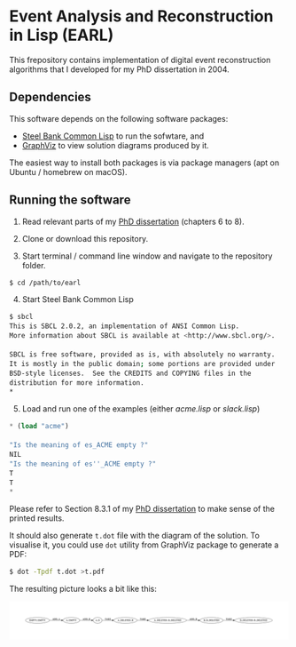 Event Analysis and Reconstruction in Lisp (EARL)
================================================

This frepository contains implementation of digital event reconstruction algorithms that I developed for my PhD dissertation in 2004. 

Dependencies
------------

This software depends on the following software packages:

 * [Steel Bank Common Lisp](http://www.sbcl.org) to run the sofwtare, and
 * [GraphViz](https://www.graphviz.org) to view solution diagrams produced by it.

The easiest way to install both packages is via package managers  (apt on Ubuntu / homebrew on macOS).

Running the software
--------------------

1. Read relevant parts of my [PhD dissertation](thesis.pdf) (chapters 6 to 8).

2. Clone or download this repository. 

3. Start terminal / command line window and navigate to the repository folder.

```sh
$ cd /path/to/earl
```

4. Start Steel Bank Common Lisp

```sh
$ sbcl
This is SBCL 2.0.2, an implementation of ANSI Common Lisp.
More information about SBCL is available at <http://www.sbcl.org/>.

SBCL is free software, provided as is, with absolutely no warranty.
It is mostly in the public domain; some portions are provided under
BSD-style licenses.  See the CREDITS and COPYING files in the
distribution for more information.
*
```

5. Load and run one of the examples (either *acme.lisp* or *slack.lisp*)

```lisp
* (load "acme")

"Is the meaning of es_ACME empty ?" 
NIL 
"Is the meaning of es''_ACME empty ?" 
T 
T
* 
```

Please refer to Section 8.3.1 of my [PhD dissertation](thesis.pdf) to make sense of the printed results.

It should also generate `t.dot` file with the diagram of the solution. To visualise it, you could use `dot` utility from GraphViz package to generate a PDF:

```sh
$ dot -Tpdf t.dot >t.pdf
```

The resulting picture looks a bit like this:

![t.png](t.png)
